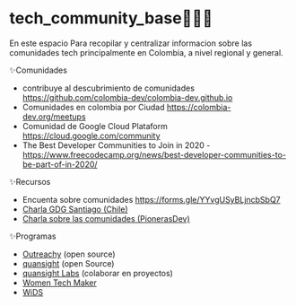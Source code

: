 # tech_community_base👩🏽‍💻
En este espacio Para recopilar y centralizar informacion sobre las comunidades tech principalmente en Colombia, a nivel regional y general.

✨Comunidades
* contribuye al descubrimiento de comunidades https://github.com/colombia-dev/colombia-dev.github.io
* Comunidades en colombia por Ciudad https://colombia-dev.org/meetups
* Comunidad de Google Cloud Plataform https://cloud.google.com/community
* The Best Developer Communities to Join in 2020 - https://www.freecodecamp.org/news/best-developer-communities-to-be-part-of-in-2020/


✨Recursos
* Encuenta sobre comunidades https://forms.gle/YYvgUSyBLjncbSbQ7
* [Charla GDG Santiago (Chile)](https://docs.google.com/presentation/d/1ESwz8oHWuYugsQEdYEltp7ml_aEf8Vr1zac1WJfuB0g/edit?usp=sharing)
* [Charla sobre las comunidades (PionerasDev)](https://docs.google.com/presentation/d/1Q6PhfiJqvqPQKpijHRyz-Z9M8hOfqxST3Ou2YBKcXB0)

✨Programas
* [Outreachy](https://www.outreachy.org/) (open source)
* [quansight](https://www.quansight.com) (open Source)
* [quansight Labs](https://labs.quansight.org/) (colaborar en proyectos)
* [Women Tech Maker](https://developers.google.com/womentechmakers)
* [WiDS](https://www.widsconference.org/)
